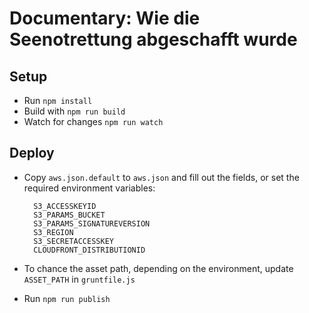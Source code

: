 # Documentary: Wie die Seenotrettung abgeschafft wurde

## Setup

- Run `npm install`
- Build with `npm run build`
- Watch for changes `npm run watch`

## Deploy

- Copy `aws.json.default` to `aws.json` and fill out the fields, or set the required environment variables:

  ```
    S3_ACCESSKEYID
    S3_PARAMS_BUCKET
    S3_PARAMS_SIGNATUREVERSION
    S3_REGION
    S3_SECRETACCESSKEY
    CLOUDFRONT_DISTRIBUTIONID
  ```

- To chance the asset path, depending on the environment, update `ASSET_PATH` in
  `gruntfile.js`

- Run `npm run publish`
